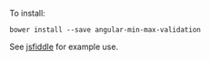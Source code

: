To install:

`bower install --save angular-min-max-validation`

See [jsfiddle](www.github.com) for example use.
